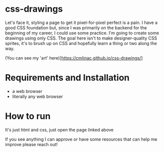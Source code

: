 # css-drawings

Let's face it, styling a page to get it pixel-for-pixel perfect is a pain. I have a good CSS foundation but, since I was primarily on the backend for the beginning of my career, I could use some practice. I'm going to create some drawings using only CSS. The goal here isn't to make designer-quality CSS sprites, it's to brush up on CSS and hopefully learn a thing or two along the way.

(You can see my 'art' here)[https://cmlinac.github.io/css-drawings/]

# Requirements and Installation

- a web browser
- literally any web browser

# How to run

It's just html and css, just open the page linked above

If you see anything I can approve or have some resources that can help me improve please reach out!
